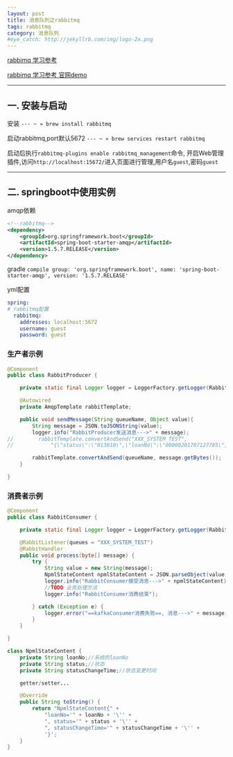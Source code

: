 ```yaml
---
layout: post
title: 消息队列之rabbitmq
tags: rabbitmq
category: 消息队列
#eye_catch: http://jekyllrb.com/img/logo-2x.png
---
```



[rabbimq 学习参考](http://blog.didispace.com/spring-boot-rabbitmq/)

[rabbimq 学习参考 官网demo](https://www.rabbitmq.com/tutorials/tutorial-one-java.html)

---
## 一. 安装与启动

安装
`--- ~ » brew install rabbitmq`

启动rabbitmq,port默认5672
`--- ~ » brew services restart rabbitmq`


启动后执行`rabbitmq-plugins enable rabbitmq_management`命令, 开启Web管理插件,访问`http://localhost:15672/`进入页面进行管理,用户名`guest`,密码`guest`

<!--more-->
<!--more-->

---

## 二. springboot中使用实例
amqp依赖

```xml
<!--rabbitmq-->
<dependency>
	<groupId>org.springframework.boot</groupId>
	<artifactId>spring-boot-starter-amqp</artifactId>
	<version>1.5.7.RELEASE</version>
</dependency>
```

gradle
`compile group: 'org.springframework.boot', name: 'spring-boot-starter-amqp', version: '1.5.7.RELEASE'`


yml配置

```yml
spring:
# rabbitmq配置
  rabbitmq:
    addresses: localhost:5672
    username: guest
    password: guest
```


### 生产者示例

```java
@Component
public class RabbitProducer {

    private static final Logger logger = LoggerFactory.getLogger(RabbitProducer.class);

    @Autowired
    private AmqpTemplate rabbitTemplate;

    public void sendMessage(String queueName, Object value){
        String message = JSON.toJSONString(value);
        logger.info("RabbitProducer发送消息--->" + message);
//        rabbitTemplate.convertAndSend("XXX_SYSTEM_TEST",
//            "{\"status\":\"013010\",\"loanNo\":\"00000201707127785\",\"statusChangeTime\":\"2017-09-08 15:30:16\"}" + LocalDateTime.now().toString());

        rabbitTemplate.convertAndSend(queueName, message.getBytes());
    }

}
```


### 消费者示例

```java
@Component
public class RabbitConsumer {

    private static final Logger logger = LoggerFactory.getLogger(RabbitConsumer.class);

    @RabbitListener(queues = "XXX_SYSTEM_TEST")
    @RabbitHandler
    public void process(byte[] message) {
        try {
            String value = new String(message);
            NpmlStateContent npmlStateContent = JSON.parseObject(value, NpmlStateContent.class);
            logger.info("RabbitConsumer接受消息--->" + npmlStateContent);
            //TODO 业务处理方法
            logger.info("RabbitConsumer消费结束");

        } catch (Exception e) {
            logger.error("==kafkaConsumer消费失败==, 消息--->" + message, e);
        }
    }

}

class NpmlStateContent {
    private String loanNo;//系统的loanNo
    private String status;//状态
    private String statusChangeTime;//状态变更时间

    getter/setter...

    @Override
    public String toString() {
        return "NpmlStateContent{" +
            "loanNo='" + loanNo + '\'' +
            ", status='" + status + '\'' +
            ", statusChangeTime='" + statusChangeTime + '\'' +
            '}';
    }
}
```
